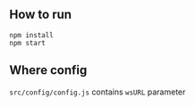 ## How to run

```
npm install
npm start
```

## Where config

`src/config/config.js` contains `wsURL` parameter
